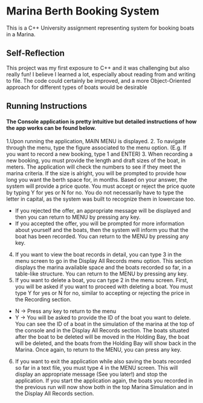 # Marina Berth Booking System

This is a C++ University assignment representing system for booking boats in a Marina. 

## Self-Reflection
This project was my first exposure to C++ and it was challenging but also really fun! I believe I learned a lot, especially about reading from and writing to file. The code could certainly be improved, and a more Object-Oriented approach for different types of boats would be desirable
## Running Instructions
#### The Console application is pretty intuitive but detailed instructions of how the app works can be found below.

1.Upon running the application, MAIN MENU is displayed.
2. To navigate through the menu, type the figure associated to the menu option. (E.g. If you want to record a new booking, type 1 and ENTER)
3. When recording a new booking, you must provide the length and draft sizes of the boat, in meters. The application will check the numbers to see if they meet the marina criteria. If the size is alright, you will be prompted to provide how long you want the berth space for, in months. Based on your answer, the system will provide a price quote. You must accept or reject the price quote by typing Y for yes or N for no. You do not necessarily have to type the letter in capital, as the system was built to recognize them in lowercase too.
- If you rejected the offer, an appropriate message will be displayed and then you can return to MENU by pressing any key.
- If you accepted the offer, you will be prompted for more information about yourself and the boats, then the system will inform you that the boat has been recorded. You can return to the MENU by pressing any key.
4. If you want to view the boat records in detail, you can type 3 in the menu screen to go in the Display All Records menu option. This section displays the marina available space and the boats recorded so far, in a table-like structure. You can return to the MENU by pressing any key.
5. If you want to delete a boat, you can type 2 in the menu screen. First, you will be asked if you want to proceed with deleting a boat. You must type Y for yes or N for no, similar to accepting or rejecting the price in the Recording section.
- N -> Press any key to return to the menu
- Y -> You will be asked to provide the ID of the boat you want to delete. You can see the ID of a boat in the simulation of the marina at the top of the console and in the Display All Records section. The boats situated after the boat to be deleted will be moved in the Holding Bay, the boat will be deleted, and the boats from the Holding Bay will show back in the Marina. Once again, to return to the MENU, you can press any key.
6. If you want to exit the application while also saving the boats recorded so far in a text file, you must type 4 in the MENU screen. This will display an appropriate message (See you later!) and stop the application. If you start the application again, the boats you recorded in the previous run will now show both in the top Marina Simulation and in the Display All Records section.
